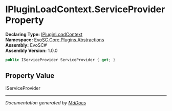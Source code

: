 ﻿<!--  
  <auto-generated>   
    The contents of this file were generated by a tool.  
    Changes to this file may be list if the file is regenerated  
  </auto-generated>   
-->

# IPluginLoadContext.ServiceProvider Property

**Declaring Type:** [IPluginLoadContext](../index.md)  
**Namespace:** [EvoSC.Core.Plugins.Abstractions](../../index.md)  
**Assembly:** EvoSC\#  
**Assembly Version:** 1.0.0

```csharp
public IServiceProvider ServiceProvider { get; }
```

## Property Value

IServiceProvider

___

*Documentation generated by [MdDocs](https://github.com/ap0llo/mddocs)*
